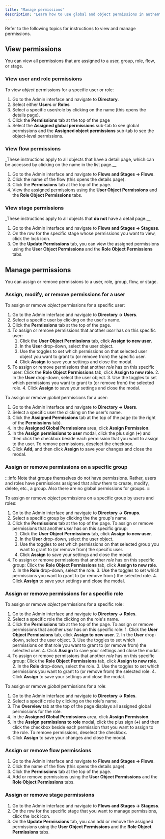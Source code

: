 ```yaml
---
title: "Manage permissions"
description: "Learn how to use global and object permissions in authentik."
---
```


Refer to the following topics for instructions to view and manage permissions.

## View permissions

You can view all permissions that are assigned to a user, group, role, flow, or stage.

### View user and role permissions

To view _object_ permissions for a specific user or role:

1. Go to the Admin interface and navigate to **Directory**.
2. Select either **Users** or **Roles**
3. Select a specific user/role by clicking on the name (this opens the details page).
4. Click the **Permissions** tab at the top of the page
5. Select the **Assigned global permissions** sub-tab to see global permissions and the **Assigned object permissions** sub-tab to see the object-level permissions.

### View flow permissions

\_These instructions apply to all objects that have a detail page, which can be accessed by clicking on the name in the list page.\_\_

1. Go to the Admin interface and navigate to **Flows and Stages -> Flows**.
2. Click the name of the flow (this opens the details page).
3. Click the **Permissions** tab at the top of the page.
4. View the assigned permissions using the **User Object Permissions** and the **Role Object Permissions** tabs.

### View stage permissions

\_These instructions apply to all objects that **do not** have a detail page.\_\_

1. Go to the Admin interface and navigate to **Flows and Stages -> Stagess**.
2. On the row for the specific stage whose permissions you want to view, click the lock icon.
3. On the **Update Permissions** tab, you can view the assigned permissions using the **User Object Permissions** and the **Role Object Permissions** tabs.

## Manage permissions

You can assign or remove permissions to a user, role, group, flow, or stage.

### Assign, modify, or remove permissions for a user

To assign or remove _object_ permissions for a specific user:

1. Go to the Admin interface and navigate to **Directory -> Users**.
2. Select a specific user by clicking on the user's name.
3. Click the **Permissions** tab at the top of the page.
4. To assign or remove permissions that another _user_ has on this specific user:
    1. Click the **User Object Permissions** tab, click **Assign to new user**.
    2. In the **User** drop-down, select the user object.
    3. Use the toggles to set which permissions on that selected user object you want to grant to (or remove from) the specific user.
    4. Click **Assign** to save your settings and close the modal.
5. To assign or remove permissions that another _role_ has on this specific user:
   Click the **Role Object Permissions** tab, click **Assign to new role**. 2. In the **User** drop-down, select the user object. 3. Use the toggles to set which permissions you want to grant to (or remove from) the selected role. 4. Click **Assign** to save your settings and close the modal.

To assign or remove _global_ permissions for a user:

1. Go to the Admin interface and navigate to **Directory -> Users**.
2. Select a specific user the clicking on the user's name.
3. Click the **Assigned Permissions** tab at the top of the page (to the right of the **Permissions** tab).
4. In the **Assigned Global Permissions** area, click **Assign Permission**.
5. In the **Assign permissions to user** modal, click the plus sign (**+**) and then click the checkbox beside each permission that you want to assign to the user. To remove permissions, deselect the checkbox.
6. Click **Add**, and then click **Assign** to save your changes and close the modal.

### Assign or remove permissions on a specific group

:::info
Note that groups themselves do not have permissions. Rather, users and roles have permissions assigned that allow them to create, modify, delete, etc., a group.
Also there are no global permissions for groups.
:::

To assign or remove _object_ permissions on a specific group by users and roles:

1. Go to the Admin interface and navigate to **Directory -> Groups**.
2. Select a specific group by clicking the the group's name.
3. Click the **Permissions** tab at the top of the page.
   To assign or remove permissions that another _user_ has on this specific group:
    1. Click the **User Object Permissions** tab, click **Assign to new user**.
    2. In the **User** drop-down, select the user object.
    3. Use the toggles to set which permissions on that selected group you want to grant to (or remove from) the specific user.
    4. Click **Assign** to save your settings and close the modal.
4. To assign or remove permissions that another _role_ has on this specific group:
   Click the **Role Object Permissions** tab, click **Assign to new role**. 2. In the **Role** drop-down, select the role. 3. Use the toggles to set which permissions you want to grant to (or remove from ) the selected role. 4. Click **Assign** to save your settings and close the modal.

### Assign or remove permissions for a specific role

To assign or remove _object_ permissions for a specific role:

1. Go to the Admin interface and navigate to **Directory -> Roles**.
2. Select a specific role the clicking on the role's name.
3. Click the **Permissions** tab at the top of the page.
   To assign or remove permissions that another _user_ has on this specific role: 1. Click the **User Object Permissions** tab, click **Assign to new user**. 2. In the **User** drop-down, select the user object. 3. Use the toggles to set which permissions on that role you want to grant to (or remove from) the selected user. 4. Click **Assign** to save your settings and close the modal.
4. To assign or remove permissions that another _role_ has on this specific group:
   Click the **Role Object Permissions** tab, click **Assign to new role**. 2. In the **Role** drop-down, select the role. 3. Use the toggles to set which permissions you want to grant to (or remove from) the selected role. 4. Click **Assign** to save your settings and close the modal.

To assign or remove _global_ permissions for a role:

1. Go to the Admin interface and navigate to **Directory -> Roles**.
2. Select a specific role by clicking on the role's name.
3. The **Overview** tab at the top of the page displays all assigned global permissions for the role.
4. In the **Assigned Global Permissions** area, click **Assign Permission**.
5. In the **Assign permissions to role** modal, click the plus sign (**+**) and then click the checkbox beside each permission that you want to assign to the role. To remove permissions, deselect the checkbox.
6. Click **Assign** to save your changes and close the modal.

### Assign or remove flow permissions

1. Go to the Admin interface and navigate to **Flows and Stages -> Flows**.
2. Click the name of the flow (this opens the details page).
3. Click the **Permissions** tab at the top of the page.
4. Add or remove permissions using the **User Object Permissions** and the **Role Object Permissions** tabs.

### Assign or remove stage permissions

1. Go to the Admin interface and navigate to **Flows and Stages -> Stagess**.
2. On the row for the specific stage that you want to manage permissions, click the lock icon.
3. On the **Update Permissions** tab, you can add or remove the assigned permissions using the **User Object Permissions** and the **Role Object Permissions** tabs.
